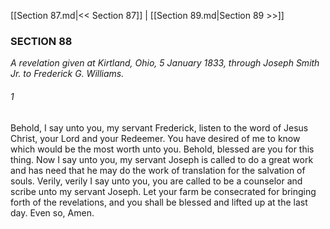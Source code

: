 [[Section 87.md|<< Section 87]]  |  [[Section 89.md|Section 89 >>]]

### SECTION 88

*A revelation given at Kirtland, Ohio, 5 January 1833, through Joseph Smith Jr. to Frederick G. Williams.*

###### 1
Behold, I say unto you, my servant Frederick, listen to the word of Jesus Christ, your Lord and your Redeemer. You have desired of me to know which would be the most worth unto you. Behold, blessed are you for this thing. Now I say unto you, my servant Joseph is called to do a great work and has need that he may do the work of translation for the salvation of souls. Verily, verily I say unto you, you are called to be a counselor and scribe unto my servant Joseph. Let your farm be consecrated for bringing forth of the revelations, and you shall be blessed and lifted up at the last day. Even so, Amen.